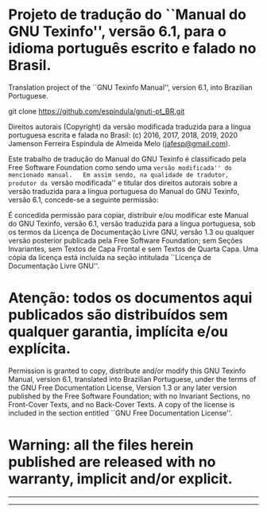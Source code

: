 # Projeto de tradução do ``Manual do GNU Texinfo'', versão 6.1, para o idioma português escrito e falado no Brasil.

Translation project of the ``GNU Texinfo Manual'', version 6.1, into Brazilian Portuguese.

git clone https://github.com/espindula/gnuti-pt_BR.git


Direitos autorais (Copyright) da versão modificada traduzida para a língua 
portuguesa escrita e falada no Brasil: (c) 2016, 2017, 2018, 2019, 2020 
Jamenson Ferreira Espindula de Almeida Melo (<jafesp@gmail.com>).

  Este trabalho de tradução do Manual do GNU Texinfo é classificado pela 
  Free Software Foundation como sendo uma ``versão modificada'' do 
  mencionado manual.   Em assim sendo, na qualidade de tradutor, 
  produtor da ``versão modificada'' e titular dos direitos autorais 
  sobre a versão traduzida para a língua portuguesa do Manual do GNU 
  Texinfo, versão 6.1, concede-se a seguinte permissão:

  É concedida permissão para copiar, distribuir e/ou modificar este 
  Manual do GNU Texinfo, versão 6.1, versão traduzida para a língua 
  portuguesa, sob os termos da Licença de Documentação Livre GNU, 
  versão 1.3 ou qualquer versão posterior publicada pela Free Software 
  Foundation; sem Seções Invariantes, sem Textos de Capa Frontal e sem 
  Textos de Quarta Capa.   Uma cópia da licença está incluída na seção 
  intitulada ``Licença de Documentação Livre GNU''.
  
# Atenção: todos os documentos aqui publicados são distribuídos sem qualquer garantia, implícita e/ou explícita.
  
  Permission is granted to copy, distribute and/or modify this GNU 
  Texinfo Manual, version 6.1, translated into Brazilian Portuguese, 
  under the terms of the GNU Free Documentation License, Version 1.3 or 
  any later version published by the Free Software Foundation; with no 
  Invariant Sections, no Front-Cover Texts, and no Back-Cover Texts.   A 
  copy of the license is included in the section entitled ``GNU Free 
  Documentation License''.

# Warning: all the files herein published are released with no warranty, implicit and/or explicit.

************************************************************************
************************************************************************
								       

